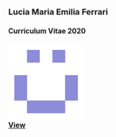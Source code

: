 ### Lucia Maria Emilia Ferrari
#### Curriculum Vitae 2020

![View](docs/img/favicon/152x152.png?raw=true)  
**[View](https://luferrari.github.io/cv-2020)**
